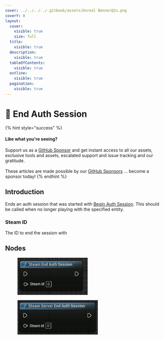 ```yaml
---
cover: ../../../../.gitbook/assets/Unreal Banner@2x.png
coverY: 0
layout:
  cover:
    visible: true
    size: full
  title:
    visible: true
  description:
    visible: true
  tableOfContents:
    visible: true
  outline:
    visible: true
  pagination:
    visible: true
---
```


# 🔵 End Auth Session

{% hint style="success" %}
#### Like what you're seeing?

Support us as a [GitHub Sponsor](../../../../become-a-sponsor/) and get instant access to all our assets, exclusive tools and assets, escalated support and issue tracking and our gratitude.\
\
These articles are made possible by our [GitHub Sponsors](../../../../become-a-sponsor/) ... become a sponsor today!
{% endhint %}

## Introduction

Ends an auth session that was started with [Begin Auth Session](begin-auth-session.md). This should be called when no longer playing with the specified entity.

### Steam ID

The ID to end the session with

## Nodes

<figure><img src="../../../../.gitbook/assets/image (60).png" alt=""><figcaption></figcaption></figure>

<figure><img src="../../../../.gitbook/assets/image (788).png" alt=""><figcaption></figcaption></figure>
